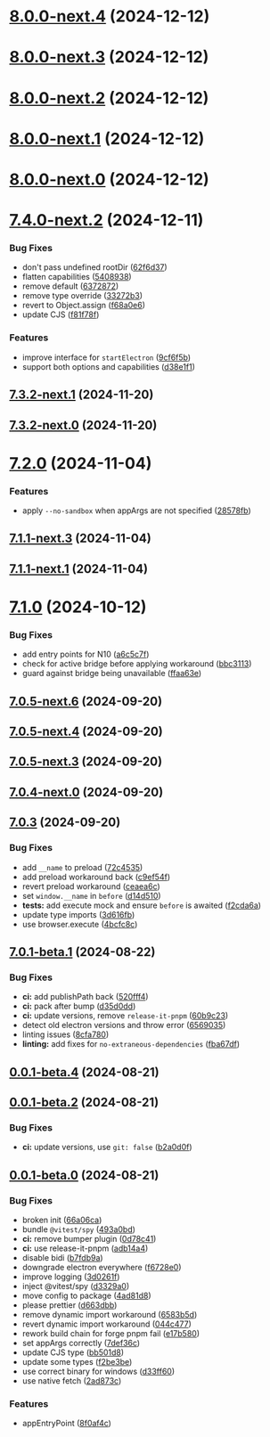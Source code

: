 # [8.0.0-next.4](https://github.com/webdriverio-community/wdio-electron-service/compare/v8.0.0-next.3...v8.0.0-next.4) (2024-12-12)

# [8.0.0-next.3](https://github.com/webdriverio-community/wdio-electron-service/compare/v8.0.0-next.2...v8.0.0-next.3) (2024-12-12)

# [8.0.0-next.2](https://github.com/webdriverio-community/wdio-electron-service/compare/v8.0.0-next.1...v8.0.0-next.2) (2024-12-12)

# [8.0.0-next.1](https://github.com/webdriverio-community/wdio-electron-service/compare/v8.0.0-next.0...v8.0.0-next.1) (2024-12-12)

# [8.0.0-next.0](https://github.com/webdriverio-community/wdio-electron-service/compare/v7.4.0-next.2...v8.0.0-next.0) (2024-12-12)

# [7.4.0-next.2](https://github.com/webdriverio-community/wdio-electron-service/compare/v7.4.0-next.1...v7.4.0-next.2) (2024-12-11)

### Bug Fixes

- don't pass undefined rootDir ([62f6d37](https://github.com/webdriverio-community/wdio-electron-service/commit/62f6d37a7ea1770cb99a807286db570b1bbcf3da))
- flatten capabilities ([5408938](https://github.com/webdriverio-community/wdio-electron-service/commit/5408938af63e167bbfac693d766bd2eec0e4db34))
- remove default ([6372872](https://github.com/webdriverio-community/wdio-electron-service/commit/6372872e1ebfcf9891fdb43a55aae6b46f3e642f))
- remove type override ([33272b3](https://github.com/webdriverio-community/wdio-electron-service/commit/33272b37f34d63e09b73b1ca1c7369f35b84275d))
- revert to Object.assign ([f68a0e6](https://github.com/webdriverio-community/wdio-electron-service/commit/f68a0e6d48bee0c8ebcbbff3c0ade0a5ee6a7e02))
- update CJS ([f81f78f](https://github.com/webdriverio-community/wdio-electron-service/commit/f81f78f711ac5c8a26ed7a0036b85a90e38a406c))

### Features

- improve interface for `startElectron` ([9cf6f5b](https://github.com/webdriverio-community/wdio-electron-service/commit/9cf6f5b39adc4b60aa7eb10bd823098cf4fb7daf))
- support both options and capabilities ([d38e1f1](https://github.com/webdriverio-community/wdio-electron-service/commit/d38e1f1e4b23421a34c5b05cd61ee30cd8cbfbda))

## [7.3.2-next.1](https://github.com/webdriverio-community/wdio-electron-service/compare/v7.3.2-next.0...v7.3.2-next.1) (2024-11-20)

## [7.3.2-next.0](https://github.com/webdriverio-community/wdio-electron-service/compare/v7.3.1...v7.3.2-next.0) (2024-11-20)

# [7.2.0](https://github.com/webdriverio-community/wdio-electron-service/compare/v7.1.1-next.7...v7.2.0) (2024-11-04)

### Features

- apply `--no-sandbox` when appArgs are not specified ([28578fb](https://github.com/webdriverio-community/wdio-electron-service/commit/28578fb655a6fb06ea99cfbbded624ed4b98b160))

## [7.1.1-next.3](https://github.com/webdriverio-community/wdio-electron-service/compare/v7.1.1-next.2...v7.1.1-next.3) (2024-11-04)

## [7.1.1-next.1](https://github.com/webdriverio-community/wdio-electron-service/compare/v7.1.1-next.0...v7.1.1-next.1) (2024-11-04)

# [7.1.0](https://github.com/webdriverio-community/wdio-electron-service/compare/v7.1.0-next.2...v7.1.0) (2024-10-12)

### Bug Fixes

- add entry points for N10 ([a6c5c7f](https://github.com/webdriverio-community/wdio-electron-service/commit/a6c5c7f279fea12c508fa7992c1eac5f1d4c0621))
- check for active bridge before applying workaround ([bbc3113](https://github.com/webdriverio-community/wdio-electron-service/commit/bbc3113af1f2bb9778b8f8ad0d61bab2fbfd5cde))
- guard against bridge being unavailable ([ffaa63e](https://github.com/webdriverio-community/wdio-electron-service/commit/ffaa63eca734cdf6df05faecfdb991be93c9e962))

## [7.0.5-next.6](https://github.com/webdriverio-community/wdio-electron-service/compare/v7.0.5-next.5...v7.0.5-next.6) (2024-09-20)

## [7.0.5-next.4](https://github.com/webdriverio-community/wdio-electron-service/compare/v7.0.5-next.3...v7.0.5-next.4) (2024-09-20)

## [7.0.5-next.3](https://github.com/webdriverio-community/wdio-electron-service/compare/v7.0.5-next.2...v7.0.5-next.3) (2024-09-20)

## [7.0.4-next.0](https://github.com/webdriverio-community/wdio-electron-service/compare/v7.0.3...v7.0.4-next.0) (2024-09-20)

## [7.0.3](https://github.com/webdriverio-community/wdio-electron-service/compare/v7.0.1...v7.0.3) (2024-09-20)

### Bug Fixes

- add `__name` to preload ([72c4535](https://github.com/webdriverio-community/wdio-electron-service/commit/72c4535ddcbc1da8cae83e1e9d53533d61ef84e6))
- add preload workaround back ([c9ef54f](https://github.com/webdriverio-community/wdio-electron-service/commit/c9ef54f0cd1e09e0a4a201e0d206ae0e0a2cc97e))
- revert preload workaround ([ceaea6c](https://github.com/webdriverio-community/wdio-electron-service/commit/ceaea6c0c0e6be1abb2a9c0e0e72b6dc4de3b24e))
- set `window.__name` in `before` ([d14d510](https://github.com/webdriverio-community/wdio-electron-service/commit/d14d510252e9fb22593744384508da90f3fb6353))
- **tests:** add execute mock and ensure `before` is awaited ([f2cda6a](https://github.com/webdriverio-community/wdio-electron-service/commit/f2cda6ae36f0e5e8a0be2b2c327b660a64f3ac2b))
- update type imports ([3d616fb](https://github.com/webdriverio-community/wdio-electron-service/commit/3d616fb44af9dbee29d0799e757ce7bec069daac))
- use browser.execute ([4bcfc8c](https://github.com/webdriverio-community/wdio-electron-service/commit/4bcfc8cfa0e96d83fe3c24d370794fe8534fe04a))

## [7.0.1-beta.1](https://github.com/webdriverio-community/wdio-electron-service/compare/v7.0.1-beta.0...v7.0.1-beta.1) (2024-08-22)

### Bug Fixes

- **ci:** add publishPath back ([520fff4](https://github.com/webdriverio-community/wdio-electron-service/commit/520fff40a36929686569801be30fff963b5b23db))
- **ci:** pack after bump ([d35d0dd](https://github.com/webdriverio-community/wdio-electron-service/commit/d35d0dda66f55fc261bd6f50120ab68dc3d800b3))
- **ci:** update versions, remove `release-it-pnpm` ([60b9c23](https://github.com/webdriverio-community/wdio-electron-service/commit/60b9c2360a0d929d263a6ebf547346bc574fe650))
- detect old electron versions and throw error ([6569035](https://github.com/webdriverio-community/wdio-electron-service/commit/6569035fce9ceb83bc68599b7d0c5eda6eff08a9))
- linting issues ([8cfa780](https://github.com/webdriverio-community/wdio-electron-service/commit/8cfa78016f2507a92f6c4cef6f853024bde62752))
- **linting:** add fixes for `no-extraneous-dependencies` ([fba67df](https://github.com/webdriverio-community/wdio-electron-service/commit/fba67df0c9de067beeae7b4d415a421b7f3f7c58))

## [0.0.1-beta.4](https://github.com/webdriverio-community/wdio-electron-service/compare/v0.0.1-beta.3...v0.0.1-beta.4) (2024-08-21)

## [0.0.1-beta.2](https://github.com/webdriverio-community/wdio-electron-service/compare/v0.0.1-beta.1...v0.0.1-beta.2) (2024-08-21)

### Bug Fixes

- **ci:** update versions, use `git: false` ([b2a0d0f](https://github.com/webdriverio-community/wdio-electron-service/commit/b2a0d0f949833328853043040d7ff13539573e0e))

## [0.0.1-beta.0](https://github.com/webdriverio-community/wdio-electron-service/compare/e17b580b90e5005c9d2948fa360f3b1041ee5757...v0.0.1-beta.0) (2024-08-21)

### Bug Fixes

- broken init ([66a06ca](https://github.com/webdriverio-community/wdio-electron-service/commit/66a06ca6575f886e4f13940d5b6cc633e76f8f3e))
- bundle `@vitest/spy` ([493a0bd](https://github.com/webdriverio-community/wdio-electron-service/commit/493a0bdb521be3e189f782aa3d45e25ea3e9b93d))
- **ci:** remove bumper plugin ([0d78c41](https://github.com/webdriverio-community/wdio-electron-service/commit/0d78c4161fa6c27d6e16dc5c1c81619f79711fb7))
- **ci:** use release-it-pnpm ([adb14a4](https://github.com/webdriverio-community/wdio-electron-service/commit/adb14a4615da352a58247ad6a8105c8218512267))
- disable bidi ([b7fdb9a](https://github.com/webdriverio-community/wdio-electron-service/commit/b7fdb9ab19263830b8efb30731be4388727cf8c4))
- downgrade electron everywhere ([f6728e0](https://github.com/webdriverio-community/wdio-electron-service/commit/f6728e0b1ba3f4cc0a59d501bf753d7a582ed194))
- improve logging ([3d0261f](https://github.com/webdriverio-community/wdio-electron-service/commit/3d0261fd983296675bb3f0f03a6c63c33d02ce89))
- inject @vitest/spy ([d3329a0](https://github.com/webdriverio-community/wdio-electron-service/commit/d3329a09a660393db9f9b6413c796ac8acd754d2))
- move config to package ([4ad81d8](https://github.com/webdriverio-community/wdio-electron-service/commit/4ad81d8aaec304b2cd972fd9e959f0b826e8dd92))
- please prettier ([d663dbb](https://github.com/webdriverio-community/wdio-electron-service/commit/d663dbbded8a997e02d71abf498e74e6afde0e57))
- remove dynamic import workaround ([6583b5d](https://github.com/webdriverio-community/wdio-electron-service/commit/6583b5d13ed9d1be1667632fa3606b1c2d31f5a8))
- revert dynamic import workaround ([044c477](https://github.com/webdriverio-community/wdio-electron-service/commit/044c477eaf518e46d34394231c37c60308e1dc93))
- rework build chain for forge pnpm fail ([e17b580](https://github.com/webdriverio-community/wdio-electron-service/commit/e17b580b90e5005c9d2948fa360f3b1041ee5757))
- set appArgs correctly ([7def36c](https://github.com/webdriverio-community/wdio-electron-service/commit/7def36c922dd288822c70ea76e50fc9b00dbb2a9))
- update CJS type ([bb501d8](https://github.com/webdriverio-community/wdio-electron-service/commit/bb501d875ca95a301a33041183370913d4b8a132))
- update some types ([f2be3be](https://github.com/webdriverio-community/wdio-electron-service/commit/f2be3be53ca9bc23c1587e063e00e5291852e491))
- use correct binary for windows ([d33ff60](https://github.com/webdriverio-community/wdio-electron-service/commit/d33ff60bee11a2c499d0f06e80d7c07299890725))
- use native fetch ([2ad873c](https://github.com/webdriverio-community/wdio-electron-service/commit/2ad873c3937327cc039ac218e92c2b41df453515))

### Features

- appEntryPoint ([8f0af4c](https://github.com/webdriverio-community/wdio-electron-service/commit/8f0af4cfed50d88ce6b0acc0a6ad59d086153e46))
